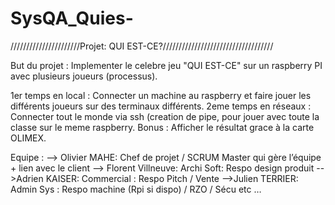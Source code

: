 # SysQA_Quies-

//////////////////////Projet: QUI EST-CE?///////////////////////////////////

But du projet : Implementer le celebre jeu "QUI EST-CE" sur un raspberry PI avec plusieurs joueurs (processus).

1er temps en local : Connecter un machine au raspberry et faire jouer les différents joueurs sur des terminaux différents.
2eme temps en réseaux : Connecter tout le monde via ssh (creation de pipe, pour jouer avec toute la classe sur le meme raspberry.
Bonus : Afficher le résultat grace à la carte OLIMEX.

Equipe :
--> Olivier MAHE: Chef de projet / SCRUM Master qui gère l’équipe + lien avec le client
--> Florent Villneuve: Archi Soft: Respo design produit
-->Adrien KAISER: Commercial : Respo Pitch / Vente
-->Julien TERRIER: Admin Sys : Respo machine (Rpi si dispo) / RZO / Sécu etc …

